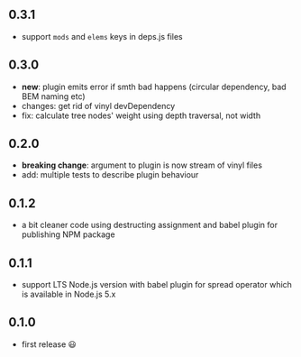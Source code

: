 ## 0.3.1

 * support `mods` and `elems` keys in deps.js files

## 0.3.0

 * **new**: plugin emits error if smth bad happens (circular dependency, bad BEM naming etc)
 * changes: get rid of vinyl devDependency
 * fix: calculate tree nodes' weight using depth traversal, not width

## 0.2.0

 * **breaking change**: argument to plugin is now stream of vinyl files
 * add: multiple tests to describe plugin behaviour

## 0.1.2

 * a bit cleaner code using destructing assignment and babel plugin for publishing NPM package

## 0.1.1

 * support LTS Node.js version with babel plugin for spread operator which is available in Node.js 5.x

## 0.1.0

 * first release :smiley:
